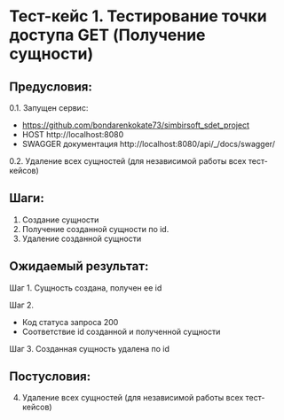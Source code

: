 # Тест-кейс 1. Тестирование точки доступа GET (Получение сущности)

## Предусловия:  
0.1. Запущен сервис:  
- https://github.com/bondarenkokate73/simbirsoft_sdet_project  
- HOST http://localhost:8080  
- SWAGGER документация http://localhost:8080/api/_/docs/swagger/

0.2. Удаление всех сущностей (для независимой работы всех тест-кейсов)  


## Шаги:  
1. Создание сущности
2. Получение созданной сущности по id.  
3. Удаление созданной сущности  

## Ожидаемый результат:  
Шаг 1. Сущность создана, получен ее id  

Шаг 2.
- Код статуса запроса 200
- Соответствие id созданной и полученной сущности  

Шаг 3. Созданная сущность удалена по id


## Постусловия:  
4. Удаление всех сущностей (для независимой работы всех тест-кейсов)

